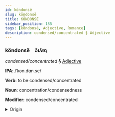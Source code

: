 ```yaml
---
id: köndonsë
slug: köndonsë
title: KÖNDONSË
sidebar_position: 185
tags: [köndonsë, Adjective, Romance]
description: condensed/concentrated § Adjective
---
```


### köndonsë&emsp;<span kind="abugida">ɔ̃ıʌ̃ɐʇ</span>

*condensed/concentrated* **§** [Adjective](../../tags/Adjective)

**IPA**: /ˈkon.dɑn.se/

**Verb**: to be condensed/concentrated

**Noun**: concentration/condensedness

**Modifier**: condensed/concentrated

<details>
    <summary>Origin</summary>
    French condenser /kɔ̃.dɑ̃.se/<br/>
    <em>Romance Language Family</em>
</details>